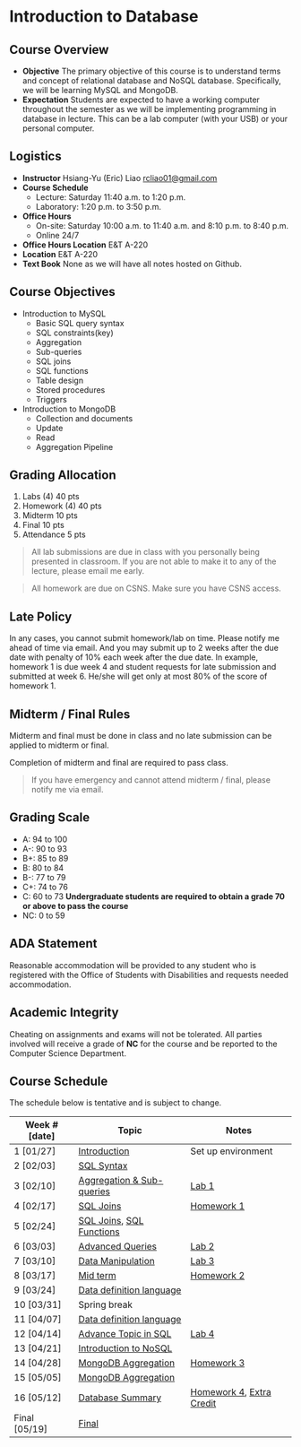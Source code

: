 # Introduction to Database

## Course Overview

- **Objective** The primary objective of this course is to understand terms and concept of relational database and NoSQL database. Specifically, we will be learning MySQL and MongoDB.
- **Expectation** Students are expected to have a working computer throughout the semester as we will be implementing programming in database in lecture. This can be a lab computer (with your USB) or your personal computer.

## Logistics

- **Instructor** Hsiang-Yu (Eric) Liao [rcliao01@gmail.com](mailto:rcliao01@gmail.com)
- **Course Schedule**
  * Lecture: Saturday 11:40 a.m. to 1:20 p.m.
  * Laboratory: 1:20 p.m. to 3:50 p.m.
- **Office Hours**
  * On-site: Saturday 10:00 a.m. to 11:40 a.m. and 8:10 p.m. to 8:40 p.m.
  * Online 24/7
- **Office Hours Location** E&T A-220
- **Location** E&T A-220
- **Text Book** None as we will have all notes hosted on Github.

## Course Objectives

* Introduction to MySQL
  * Basic SQL query syntax
  * SQL constraints(key)
  * Aggregation
  * Sub-queries
  * SQL joins
  * SQL functions
  * Table design
  * Stored procedures
  * Triggers
* Introduction to MongoDB
  * Collection and documents
  * Update
  * Read
  * Aggregation Pipeline

## Grading Allocation

1. Labs (4) 40 pts
2. Homework (4) 40 pts
3. Midterm 10 pts
4. Final 10 pts
5. Attendance 5 pts

> All lab submissions are due in class with you personally being presented in
classroom. If you are not able to make it to any of the lecture, please email me
early.

> All homework are due on CSNS. Make sure you have CSNS access.

## Late Policy

In any cases, you cannot submit homework/lab on time. Please notify me ahead of
time via email. And you may submit up to 2 weeks after the due date with penalty
of 10% each week after the due date. In example, homework 1 is due week 4 and
student requests for late submission and submitted at week 6. He/she will get only
at most 80% of the score of homework 1.

## Midterm / Final Rules

Midterm and final must be done in class and no late submission can be applied to
midterm or final.

Completion of midterm and final are required to pass class.

> If you have emergency and cannot attend midterm / final, please notify me via
> email.

## Grading Scale

* A: 94 to 100
* A-: 90 to 93
* B+: 85 to 89
* B: 80 to 84
* B-: 77 to 79
* C+: 74 to 76
* C: 60 to 73
**Undergraduate students are required to obtain a grade 70 or above to pass the course**
* NC: 0 to 59

## ADA Statement

Reasonable accommodation will be provided to any student who is registered with the Office of Students with Disabilities and requests needed accommodation.

## Academic Integrity

Cheating on assignments and exams will not be tolerated. All parties involved will receive a grade of **NC** for the course and be reported to the Computer Science Department.

## Course Schedule

The schedule below is tentative and is subject to change.

| Week # [date]      | Topic     | Notes |
| ------------------ | --- | --- |
| 1  [01/27]         | [Introduction][1] | Set up environment |
| 2  [02/03]         | [SQL Syntax][2] |  |
| 3  [02/10]         | [Aggregation & Sub-queries][3] | [Lab 1][24] |
| 4  [02/17]         | [SQL Joins][4] | [Homework 1][17] |
| 5  [02/24]         | [SQL Joins][4], [SQL Functions][5] |  |
| 6  [03/03]         | [Advanced Queries][7] | [Lab 2][25] |
| 7  [03/10]         | [Data Manipulation][8] | [Lab 3][26] |
| 8  [03/17]         | [Mid term][6] | [Homework 2][18] |
| 9  [03/24]         | [Data definition language][9] |  |
| 10  [03/31]         | Spring break |  |
| 11 [04/07]         | [Data definition language][9] |  |
| 12 [04/14]         | [Advance Topic in SQL][15] | [Lab 4][27] |
| 13 [04/21]         | [Introduction to NoSQL][10] |  |
| 14 [04/28]         | [MongoDB Aggregation][13] | [Homework 3][19] |
| 15 [05/05]         | [MongoDB Aggregation][13] |  |
| 16 [05/12]         | [Database Summary][12] | [Homework 4][20], [Extra Credit][28] |
| Final [05/19]      | [Final][16] |  |

[1]: notes/introduction.md
[2]: notes/sql-syntax.md
[3]: notes/sql-aggregation.md
[4]: notes/sql-joins.md
[5]: notes/sql-functions.md
[6]: notes/midterm.md
[7]: notes/sql-advanced-queries.md
[8]: notes/sql-data-manipulation.md
[9]: notes/sql-ddl.md
[10]: notes/introduction-nosql.md
[12]: notes/summary.md
[13]: notes/mongo-aggregation.md
[14]: notes/final/md
[15]: notes/sql-optional.md
[16]: notes/final.md
[17]: notes/homeworks/homework1.md
[18]: notes/homeworks/homework2.md
[19]: notes/homeworks/homework3.md
[20]: notes/homeworks/homework4.md
[21]: notes/labs/exercise1.md
[22]: notes/labs/exercise2.md
[23]: notes/labs/exercise3.md
[24]: notes/labs/lab1.md
[25]: notes/labs/lab2.md
[26]: notes/labs/lab3.md
[27]: notes/labs/lab4.md
[28]: notes/homeworks/extracredit.md
